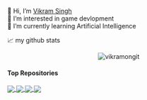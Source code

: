 👋 Hi, I’m [Vikram Singh](https://vikramongit.github.io/)
</br>
👀 I’m interested in game devlopment
</br>
🌱 I’m currently learning Artificial Intelligence
</br>





📈 my github stats

<p align="center"> <img src="https://github-readme-stats.vercel.app/api?username=vikramongit&show_icons=true&theme=gotham" alt="vikramongit" />

#### Top Repositories
<a href="https://github.com/vikramongit/GameOfLife">
  <img align="center" src="https://github-readme-stats.vercel.app/api/pin/?username=vikramongit&repo=GameOfLife&theme=gotham" />
</a>
<a href="https://github.com/vikramongit/vikramongit.github.io">
  <img align="center" src="https://github-readme-stats.vercel.app/api/pin/?username=vikramongit&repo=vikramongit.github.io&theme=gotham" />
</a>
<a href="https://github.com/vikramongit/ai-integrated-ludo-game">
  <img align="center" src="https://github-readme-stats.vercel.app/api/pin/?username=vikramongit&repo=ai-integrated-ludo-game&theme=gotham" />
</a>
<a href="https://github.com/vikramongit/PlayChess">
  <img align="center" src="https://github-readme-stats.vercel.app/api/pin/?username=vikramongit&repo=PlayChesss&theme=gotham" />
</a>
<br />
<br />
